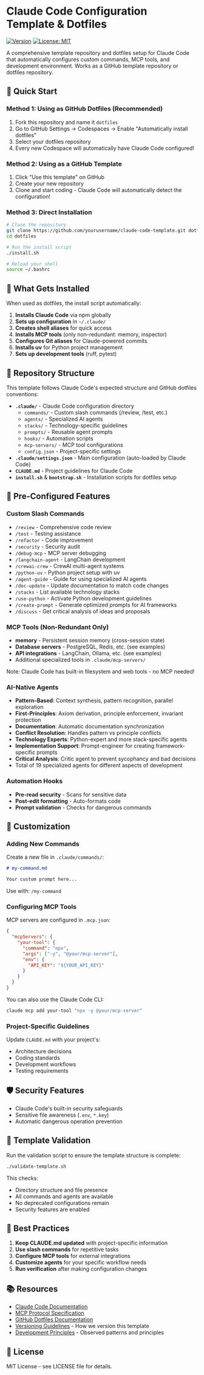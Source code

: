 # Claude Code Configuration Template & Dotfiles

[![Version](https://img.shields.io/github/v/release/ondrasek/claude-code-template)](https://github.com/ondrasek/claude-code-template/releases)
[![License: MIT](https://img.shields.io/badge/License-MIT-yellow.svg)](https://opensource.org/licenses/MIT)

A comprehensive template repository and dotfiles setup for Claude Code that automatically configures custom commands, MCP tools, and development environment. Works as a GitHub template repository or dotfiles repository.

## 🚀 Quick Start

### Method 1: Using as GitHub Dotfiles (Recommended)

1. Fork this repository and name it `dotfiles`
2. Go to GitHub Settings → Codespaces → Enable "Automatically install dotfiles"
3. Select your dotfiles repository
4. Every new Codespace will automatically have Claude Code configured!

### Method 2: Using as a GitHub Template

1. Click "Use this template" on GitHub
2. Create your new repository
3. Clone and start coding - Claude Code will automatically detect the configuration!

### Method 3: Direct Installation

```bash
# Clone the repository
git clone https://github.com/yourusername/claude-code-template.git dotfiles
cd dotfiles

# Run the install script
./install.sh

# Reload your shell
source ~/.bashrc
```

## 🎯 What Gets Installed

When used as dotfiles, the install script automatically:

1. **Installs Claude Code** via npm globally
2. **Sets up configuration** in `~/.claude/`
3. **Creates shell aliases** for quick access
4. **Installs MCP tools** (only non-redundant: memory, inspector)
5. **Configures Git aliases** for Claude-powered commits
6. **Installs uv** for Python project management
7. **Sets up development tools** (ruff, pytest)

## 📁 Repository Structure

This template follows Claude Code's expected structure and GitHub dotfiles conventions:

- **`.claude/`** - Claude Code configuration directory
  - `commands/` - Custom slash commands (/review, /test, etc.)
  - `agents/` - Specialized AI agents
  - `stacks/` - Technology-specific guidelines
  - `prompts/` - Reusable agent prompts
  - `hooks/` - Automation scripts
  - `mcp-servers/` - MCP tool configurations
  - `config.json` - Project-specific settings
- **`.claude/settings.json`** - Main configuration (auto-loaded by Claude Code)
- **`CLAUDE.md`** - Project guidelines for Claude Code
- **`install.sh`** & **`bootstrap.sh`** - Installation scripts for dotfiles setup

## 🔧 Pre-Configured Features

### Custom Slash Commands
- `/review` - Comprehensive code review
- `/test` - Testing assistance
- `/refactor` - Code improvement
- `/security` - Security audit
- `/debug-mcp` - MCP server debugging
- `/langchain-agent` - LangChain development
- `/crewai-crew` - CrewAI multi-agent systems
- `/python-uv` - Python project setup with uv
- `/agent-guide` - Guide for using specialized AI agents
- `/doc-update` - Update documentation to match code changes
- `/stacks` - List available technology stacks
- `/use-python` - Activate Python development guidelines
- `/create-prompt` - Generate optimized prompts for AI frameworks
- `/discuss` - Get critical analysis of ideas and proposals

### MCP Tools (Non-Redundant Only)
- **memory** - Persistent session memory (cross-session state)
- **Database servers** - PostgreSQL, Redis, etc. (see examples)
- **API integrations** - LangChain, Ollama, etc. (see examples)
- Additional specialized tools in `.claude/mcp-servers/`

Note: Claude Code has built-in filesystem and web tools - no MCP needed!

### AI-Native Agents
- **Pattern-Based**: Context synthesis, pattern recognition, parallel exploration
- **First-Principles**: Axiom derivation, principle enforcement, invariant protection
- **Documentation**: Automatic documentation synchronization
- **Conflict Resolution**: Handles pattern vs principle conflicts
- **Technology Experts**: Python-expert and more stack-specific agents
- **Implementation Support**: Prompt-engineer for creating framework-specific prompts
- **Critical Analysis**: Critic agent to prevent sycophancy and bad decisions
- Total of 19 specialized agents for different aspects of development

### Automation Hooks
- **Pre-read security** - Scans for sensitive data
- **Post-edit formatting** - Auto-formats code
- **Prompt validation** - Checks for dangerous commands

## 📝 Customization

### Adding New Commands

Create a new file in `.claude/commands/`:

```markdown
# my-command.md

Your custom prompt here...
```

Use with: `/my-command`

### Configuring MCP Tools

MCP servers are configured in `.mcp.json`:

```json
{
  "mcpServers": {
    "your-tool": {
      "command": "npx",
      "args": ["-y", "@your/mcp-server"],
      "env": {
        "API_KEY": "${YOUR_API_KEY}"
      }
    }
  }
}
```

You can also use the Claude Code CLI:
```bash
claude mcp add your-tool "npx -y @your/mcp-server"
```

### Project-Specific Guidelines

Update `CLAUDE.md` with your project's:
- Architecture decisions
- Coding standards
- Development workflows
- Testing requirements

## 🛡️ Security Features

- Claude Code's built-in security safeguards
- Sensitive file awareness (`.env`, `*.key`)  
- Automatic dangerous operation prevention

## 🧪 Template Validation

Run the validation script to ensure the template structure is complete:

```bash
./validate-template.sh
```

This checks:
- Directory structure and file presence
- All commands and agents are available
- No deprecated configurations remain
- Security features are enabled

## 🎯 Best Practices

1. **Keep CLAUDE.md updated** with project-specific information
2. **Use slash commands** for repetitive tasks
3. **Configure MCP tools** for external integrations
4. **Customize agents** for your specific workflow needs
5. **Run verification** after making configuration changes

## 📚 Resources

- [Claude Code Documentation](https://docs.anthropic.com/en/docs/claude-code)
- [MCP Protocol Specification](https://modelcontextprotocol.io)
- [GitHub Dotfiles Documentation](https://docs.github.com/en/codespaces/customizing-your-codespace/personalizing-codespaces-for-your-account#dotfiles)
- [Versioning Guidelines](VERSIONING.md) - How we version this template
- [Development Principles](PRINCIPLES.md) - Observed patterns and principles

## 📄 License

MIT License - see LICENSE file for details.